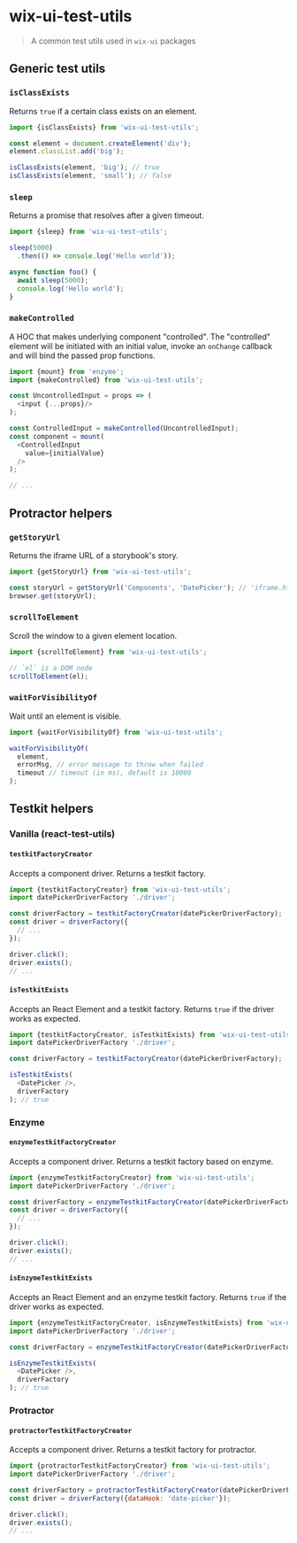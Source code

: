 # wix-ui-test-utils

> A common test utils used in `wix-ui` packages

## Generic test utils

### `isClassExists`

Returns `true` if a certain class exists on an element.

```javascript
import {isClassExists} from 'wix-ui-test-utils';

const element = document.createElement('div');
element.classList.add('big');

isClassExists(element, 'big'); // true
isClassExists(element, 'small'); // false
```

### `sleep`

Returns a promise that resolves after a given timeout.

```javascript
import {sleep} from 'wix-ui-test-utils';

sleep(5000)
  .then(() => console.log('Hello world'));

async function foo() {
  await sleep(5000);
  console.log('Hello world');
}
```

### `makeControlled`

A HOC that makes underlying component "controlled". The "controlled" element will be
initiated with an initial value, invoke an `onChange` callback and will bind the passed
prop functions.

```javascript
import {mount} from 'enzyme';
import {makeControlled} from 'wix-ui-test-utils';

const UncontrolledInput = props => (
  <input {...props}/>
);

const ControlledInput = makeControlled(UncontrolledInput);
const component = mount(
  <ControlledInput
    value={initialValue}
  />
);

// ...
```

## Protractor helpers

### `getStoryUrl`

Returns the iframe URL of a storybook's story.

```javascript
import {getStoryUrl} from 'wix-ui-test-utils';

const storyUrl = getStoryUrl('Components', 'DatePicker'); // 'iframe.html?selectedKind=...'
browser.get(storyUrl);
```

### `scrollToElement`

Scroll the window to a given element location.

```javascript
import {scrollToElement} from 'wix-ui-test-utils';

// `el` is a DOM node
scrollToElement(el);
```

### `waitForVisibilityOf`

Wait until an element is visible.

```javascript
import {waitForVisibilityOf} from 'wix-ui-test-utils';

waitForVisibilityOf(
  element,
  errorMsg, // error message to throw when failed
  timeout // timeout (in ms), default is 10000
);
```

## Testkit helpers

### Vanilla (react-test-utils)

#### `testkitFactoryCreator`

Accepts a component driver. Returns a testkit factory.

```javascript
import {testkitFactoryCreator} from 'wix-ui-test-utils';
import datePickerDriverFactory './driver';

const driverFactory = testkitFactoryCreator(datePickerDriverFactory);
const driver = driverFactory({
  // ...
});

driver.click();
driver.exists();
// ...
```

#### `isTestkitExists`

Accepts an React Element and a testkit factory. Returns `true` if the driver
works as expected.

```javascript
import {testkitFactoryCreator, isTestkitExists} from 'wix-ui-test-utils';
import datePickerDriverFactory './driver';

const driverFactory = testkitFactoryCreator(datePickerDriverFactory);

isTestkitExists(
  <DatePicker />,
  driverFactory
); // true
```

### Enzyme

#### `enzymeTestkitFactoryCreator`

Accepts a component driver. Returns a testkit factory based on enzyme.

```javascript
import {enzymeTestkitFactoryCreator} from 'wix-ui-test-utils';
import datePickerDriverFactory './driver';

const driverFactory = enzymeTestkitFactoryCreator(datePickerDriverFactory);
const driver = driverFactory({
  // ...
});

driver.click();
driver.exists();
// ...
```

#### `isEnzymeTestkitExists`

Accepts an React Element and an enzyme testkit factory. Returns `true` if the driver
works as expected.

```javascript
import {enzymeTestkitFactoryCreator, isEnzymeTestkitExists} from 'wix-ui-test-utils';
import datePickerDriverFactory './driver';

const driverFactory = enzymeTestkitFactoryCreator(datePickerDriverFactory);

isEnzymeTestkitExists(
  <DatePicker />,
  driverFactory
); // true
```

### Protractor

#### `protractorTestkitFactoryCreator`

Accepts a component driver. Returns a testkit factory for protractor.

```javascript
import {protractorTestkitFactoryCreator} from 'wix-ui-test-utils';
import datePickerDriverFactory './driver';

const driverFactory = protractorTestkitFactoryCreator(datePickerDriverFactory);
const driver = driverFactory({dataHook: 'date-picker'});

driver.click();
driver.exists();
// ...
```

